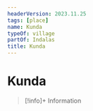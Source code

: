 ```yaml
---
headerVersion: 2023.11.25
tags: [place]
name: Kunda
typeOf: village
partOf: Indalas
title: Kunda
---
```

# Kunda
>[!info]+ Information
> 
>> 
